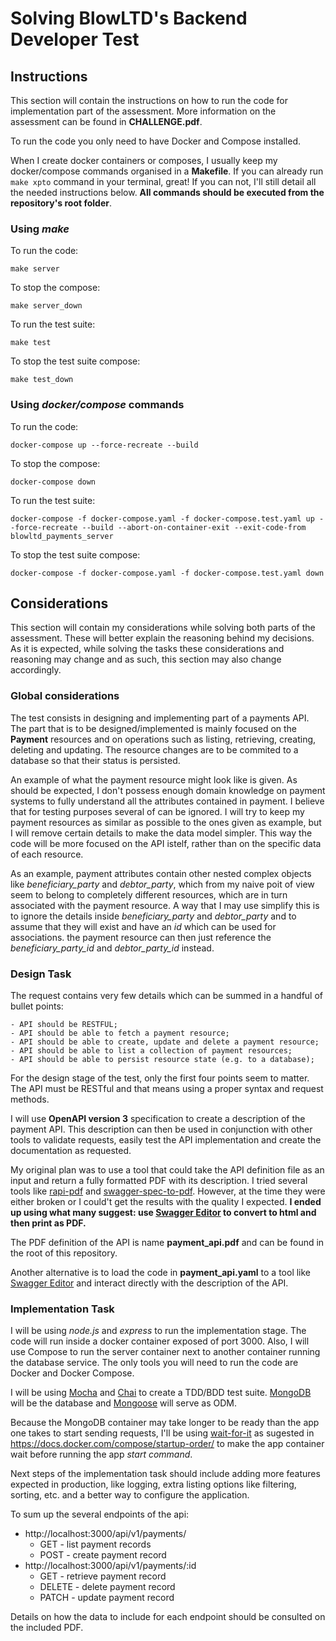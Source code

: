 # Solving BlowLTD's Backend Developer Test

## Instructions
This section will contain the instructions on how to run the code for implementation part of the assessment. More information on the assessment can be found in **CHALLENGE.pdf**.

To run the code you only need to have Docker and Compose installed.

When I create docker containers or composes, I usually keep my docker/compose commands organised in a **Makefile**. If you can already run `make xpto` command in your terminal, great! If you can not, I'll still detail all the needed instructions below. **All commands should be executed from the repository's root folder**.

### Using *make*
To run the code:
```
make server
```

To stop the compose:
```
make server_down
```

To run the test suite:
```
make test
```

To stop the test suite compose:
```
make test_down
```

### Using *docker/compose* commands
To run the code:
```
docker-compose up --force-recreate --build
```

To stop the compose:
```
docker-compose down
```

To run the test suite:
```
docker-compose -f docker-compose.yaml -f docker-compose.test.yaml up --force-recreate --build --abort-on-container-exit --exit-code-from blowltd_payments_server
```

To stop the test suite compose:
```
docker-compose -f docker-compose.yaml -f docker-compose.test.yaml down
```

## Considerations
This section will contain my considerations while solving both parts of the assessment. These will better explain the reasoning behind my decisions. As it is expected, while solving the tasks these considerations and reasoning may change and as such, this section may also change accordingly.

### Global considerations
The test consists in designing and implementing part of a payments API. The part that is to be designed/implemented is mainly focused on the **Payment** resources and on operations such as listing, retrieving, creating, deleting and updating. The resource changes are to be commited to a database so that their status is persisted.

An example of what the payment resource might look like is given. As should be expected, I don't possess enough domain knowledge on payment systems to fully understand all the attributes contained in payment. I believe that for testing purposes several of can be ignored. I will try to keep my payment resources as similar as possible to the ones given as example, but I will remove certain details to make the data model simpler. This way the code will be more focused on the API istelf, rather than on the specific data of each resource.

As an example, payment attributes contain other nested complex objects like *beneficiary_party* and *debtor_party*, which from my naive poit of view seem to belong to completely different resources, which are in turn associated with the payment resource. A way that I may use simplify this is to ignore the details inside *beneficiary_party* and *debtor_party* and to assume that they will exist and have an *id* which can be used for associations. the payment resource can then just reference the *beneficiary_party_id* and *debtor_party_id* instead.

### Design Task
The request contains very few details which can be summed in a handful of bullet points:

    - API should be RESTFUL; 
    - API should be able to fetch a payment resource;
    - API should be able to create, update and delete a payment resource;
    - API should be able to list a collection of payment resources;
    - API should be able to persist resource state (e.g. to a database);

For the design stage of the test, only the first four points seem to matter. The API must be RESTful and that means using a proper syntax and request methods.

I will use **OpenAPI version 3** specification to create a description of the payment API. This description can then be used in conjunction with other tools to validate requests, easily test the API implementation and create the documentation as requested.

My original plan was to use a tool that could take the API definition file as an input and return a fully formatted PDF with its description. I tried several tools like [rapi-pdf](https://mrin9.github.io/RapiPdf/) and [swagger-spec-to-pdf](https://github.com/agreatfool/swagger-spec-to-pdf). However, at the time they were either broken or I could't get the results with the quality I expected. **I ended up using what many suggest: use [Swagger Editor](https://editor.swagger.io) to convert to html and then print as PDF.**

The PDF definition of the API is name **payment_api.pdf** and can be found in the root of this repository.

Another alternative is to load the code in **payment_api.yaml** to a tool like [Swagger Editor](https://editor.swagger.io/) and interact directly with the description of the API.

### Implementation Task
I will be using *node.js* and *express* to run the implementation stage. The code will run inside a docker container exposed of port 3000. Also, I will use Compose to run the server container next to another container running the database service. The only tools you will need to run the code are Docker and Docker Compose.

I will be using [Mocha](https://mochajs.org/) and [Chai](https://www.chaijs.com/) to create a TDD/BDD test suite. [MongoDB](https://www.mongodb.com) will be the database and [Mongoose](https://mongoosejs.com/) will serve as ODM.

Because the MongoDB container may take longer to be ready than the app one takes to start sending requests, I'll be using [wait-for-it](https://github.com/vishnubob/wait-for-it) as sugested in https://docs.docker.com/compose/startup-order/ to make the app container wait before running the app *start command*.

Next steps of the implementation task should include adding more features expected in production, like logging, extra listing options like filtering, sorting, etc. and a better way to configure the application.

To sum up the several endpoints of the api:

- http://localhost:3000/api/v1/payments/
    + GET - list payment records
    + POST - create payment record
- http://localhost:3000/api/v1/payments/:id
    + GET - retrieve payment record
    + DELETE - delete payment record
    + PATCH - update payment record

Details on how the data to include for each endpoint should be consulted on the included PDF.
